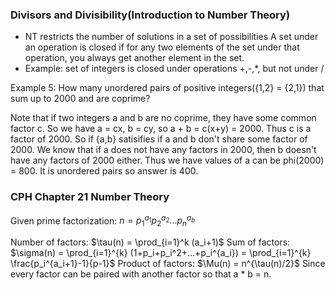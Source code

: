 ### Divisors and Divisibility(Introduction to Number Theory)
- NT restricts the number of solutions in a set of possibilities
A set under an operation is closed if for any two elements of the set under that operation, you always get another element in the set.
- Example: set of integers is closed under operations +,-,*, but not under /

Example 5: How many unordered pairs of positive integers({1,2} = {2,1}) that sum up to 2000 and are coprime?

Note that if two integers a and b are no coprime, they have some common factor c. So we have a = cx, b = cy, so a + b = c(x+y) = 2000. Thus c is a factor of 2000. So if {a,b} satisifies if a and b don't share some factor of 2000. We know that if a does not have any factors in 2000, then b doesn't have any factors of 2000 either. Thus we have values of a can be phi(2000) = 800. It is unordered pairs so answer is 400.

### CPH Chapter 21 Number Theory 

Given prime factorization:
$n = p_1^{a_1}p_2^{a_2}...p_n^{a_b}$

Number of factors: $\tau(n) = \prod_{i=1}^k (a_i+1)$
Sum of factors: $\sigma(n) = \prod_{i=1}^{k} (1+p_i+p_i^2+...+p_i^{a_i}) = \prod_{i=1}^{k} \frac{p_i^{a_i+1}-1}{p-1}$
Product of factors: $\Mu(n) = n^{\tau(n)/2}$ Since every factor can be paired with another factor so that a * b = n.

